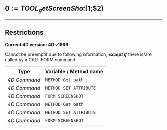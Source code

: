 ﻿## $0:=TOOL_getScreenShot($1;$2)---## Restrictions**Current 4D version: 4D v18R6**Cannot be preemptif due to following information, ***except if*** there is/are called by a CALL FORM command:|Type|Variable / Method name||------|------||*4D Command*|`METHOD Get path`||*4D Command*|`METHOD SET ATTRIBUTE`||*4D Command*|`FORM SCREENSHOT`||*4D Command*|`METHOD Get path`||*4D Command*|`METHOD SET ATTRIBUTE`||*4D Command*|`FORM SCREENSHOT`|